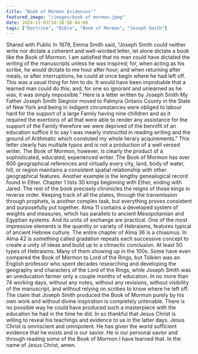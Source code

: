 ```yaml
---
title: "Book of Mormon Evidences'"
featured_image: "/images/book of mormon.jpeg"
date: 2024-11-03T10:58:08-04:00
tags: ["Doctrine", "Bible", "Book of Mormon", "Joseph Smith"]
---
```


Shared with Public
In 1879, Emma Smith said,
“Joseph Smith could neither write nor dictate a coherent and well-worded letter, let alone dictate a book like the Book of Mormon.  I am satisfied that no man could have dictated the writing of the manuscripts unless he was inspired; for, when acting as his scribe, he would dictate to me hour after hour; and when returning after meals, or after interruptions, he could at once begin where he had left off.  This was a usual thing for him to do.  It would have been improbable that a learned man could do this; and, for one so ignorant and unlearned as he was, it was simply impossible.”
Here is a letter written by Joseph Smith
My Father Joseph Smith Siegnior moved to Palmyra Ontario County in the State of New York and being in indigent circumstances were obliged to labour hard for the support of a large Family having nine chilldren and as it required the exertions of all that were able to render any assistance for the support of the Family therefore we were deprived of the bennifit of an education suffice it to say I was mearly instructtid in reading writing and the ground of Arithmatic which constuted my whole lierary acquirements.”
This letter clearly has multiple typos and is not a production of a well versed writer. The Book of Mormon, however, is clearly the product of a sophisticated, educated, experienced writer. 
The Book of Mormon has over 600 geographical references and virtually every city, land, body of water, hill, or region maintains a consistent spatial relationship with other geographical features. 
Another example is the lengthy genealogical record found in Ether. Chapter 1 lists 30 kings beginning with Ether, ending with Jared. The rest of the book precisely chronicles the reigns of those kings in reverse order. 
Keeping track of all the plates, through the transmission through prophets, is another complex task, but everything proves consistent and purposefully put together. 
Alma 11 contains a developed system of weights and measures, which has parallels to ancient Mesopotamian and Egyptian systems. And its units of exchange are practical. 
One of the most impressive elements is the quantity or variety of Hebraisms, features typical of ancient Hebrew culture. The entire chapter of Alma 36 is a chiasmus. In Alma 42 is something called gradation repeats each successive concept to create a unity of ideas and build up to a climactic conclusion. At least 50 types of Hebraisms. Many of them showing up in the 100s. 
Some have even compared the Book of Mormon to Lord of the Rings, but Tolkien was an English professor who spent decades researching and developing the geography and characters of the Lord of the Rings, while Joseph Smith was an uneducation farmer only a couple months of education. In no more than 74 working days, without any notes, without any revisions, without visibility of the manuscript, and without relying on scribes to know where he left off. 
The claim that Joseph Smith produced the Book of Mormon purely by his own work and without divine inspiration is completely untenable. There is no possible way he could have produced such a masterpiece with the education he had in the time he did. 
In so thankful that Jesus Christ is willing to reveal his teachings and evidence to us in the latter days. Jesus Christ is omniscient and omnipotent. He has given the world sufficient evidence that he exists and is our savior. He is our personal savior and through reading some of the Book of Mormon I have learned that. 
In the name of Jesus Christ, amen.
